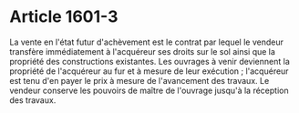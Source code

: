 # Article 1601-3

La vente en l'état futur d'achèvement est le contrat par lequel le vendeur transfère immédiatement à l'acquéreur ses droits sur le sol ainsi que la propriété des constructions existantes. Les ouvrages à venir deviennent la propriété de l'acquéreur au fur et à mesure de leur exécution ; l'acquéreur est tenu d'en payer le prix à mesure de l'avancement des travaux.   Le vendeur conserve les pouvoirs de maître de l'ouvrage jusqu'à la réception des travaux.